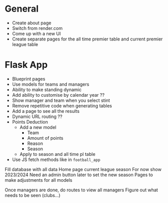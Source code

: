 # General

- Create about page
- Switch from render.com
- Come up with a new UI
- Create separate pages for the all time premier table and current premier league table

# Flask App

- Blueprint pages
- Use models for teams and managers
- Ability to make standing dynamic
- Add ability to customise by calendar year ??
- Show manager and team when you select stint
- Remove repetitive code when generating tables
- Add a page to see all the results
- Dynamic URL routing ??
- Points Deduction
    - Add a new model
        - Team
        - Amount of points
        - Reason
        - Season
    - Apply to season and all time pl table
- Use JS fetch methods like in `football_app`


Fill database with all data
Home page current league season
For now show 2023/2024
Need an admin button later to set the new season
Pages to make adjustments for all models

Once managers are done, do routes to view all managers
Figure out what needs to be seen (clubs...)